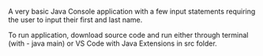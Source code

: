 A very basic Java Console application with a few input statements
requiring the user to input their first and last name.

To run application, download source code and run either through terminal (with - java main) or VS Code with Java Extensions in src folder.